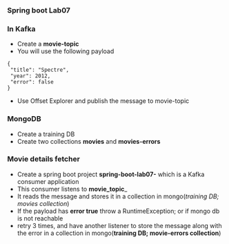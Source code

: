 ### Spring boot Lab07

### In Kafka

* Create a **movie-topic**
* You will use the following payload 
```
{
 "title": "Spectre",
 "year": 2012,
 "error": false
}
```

* Use Offset Explorer and publish the message to movie-topic


### MongoDB

* Create a training DB
* Create two collections **movies** and **movies-errors**

### Movie details fetcher

* Create a spring boot project __spring-boot-lab07-__ which is a Kafka consumer application
* This consumer listens to __movie_topic___
* It reads the message and stores it in a collection in mongo(*training DB; movies collection*)
* If the payload has **error true** throw a RuntimeException; or if mongo db is not reachable
*  retry 3 times, and have another listener to store the message along with the error in a collection in mongo(**training DB; movie-errors collection**)



